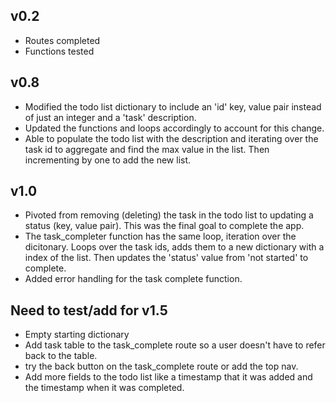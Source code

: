 ## v0.2
- Routes completed
- Functions tested

## v0.8
- Modified the todo list dictionary to include an 'id' key, value pair instead of just an integer and a 'task' description.
- Updated the functions and loops accordingly to account for this change.
- Able to populate the todo list with the description and iterating over the task id to aggregate and find the max value in the list. Then incrementing by one to add the new list. 

## v1.0
- Pivoted from removing (deleting) the task in the todo list to updating a status (key, value pair). This was the final goal to complete the app.
- The task_completer function has the same loop, iteration over the dicitonary. Loops over the task ids, adds them to a new dictionary with a index of the list. Then updates the 'status' value from 'not started' to complete.
- Added error handling for the task complete function.

## Need to test/add for v1.5
- Empty starting dictionary
- Add task table to the task_complete route so a user doesn't have to refer back to the table.
- try the back button on the task_complete route or add the top nav.
- Add more fields to the todo list like a timestamp that it was added and the timestamp when it was completed.